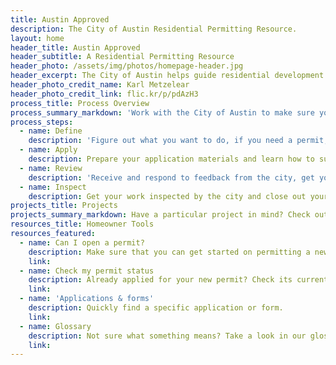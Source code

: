 ```yaml
---
title: Austin Approved
description: The City of Austin Residential Permitting Resource.
layout: home
header_title: Austin Approved
header_subtitle: A Residential Permitting Resource
header_photo: /assets/img/photos/homepage-header.jpg
header_excerpt: The City of Austin helps guide residential development to promote safe and sustainable growth.
header_photo_credit_name: Karl Metzelear
header_photo_credit_link: flic.kr/p/pdAzH3
process_title: Process Overview
process_summary_markdown: 'Work with the City of Austin to make sure your next building or renovation project is safe, sustainable, and permitted. There are four key steps to getting a permit.'
process_steps:
  - name: Define
    description: 'Figure out what you want to do, if you need a permit, and how to get a free consultation.'
  - name: Apply
    description: Prepare your application materials and learn how to submit your application.
  - name: Review
    description: 'Receive and respond to feedback from the city, get your permit, and begin your project.'
  - name: Inspect
    description: Get your work inspected by the city and close out your permit(s).
projects_title: Projects
projects_summary_markdown: Have a particular project in mind? Check out our detailed guides to permitting some common Austin residential projects.
resources_title: Homeowner Tools
resources_featured:
  - name: Can I open a permit?
    description: Make sure that you can get started on permitting a new project with the City.
    link:
  - name: Check my permit status
    description: Already applied for your new permit? Check its current status.
    link:
  - name: 'Applications & forms'
    description: Quickly find a specific application or form.
    link:
  - name: Glossary
    description: Not sure what something means? Take a look in our glossary of terms.
    link:
---
```



